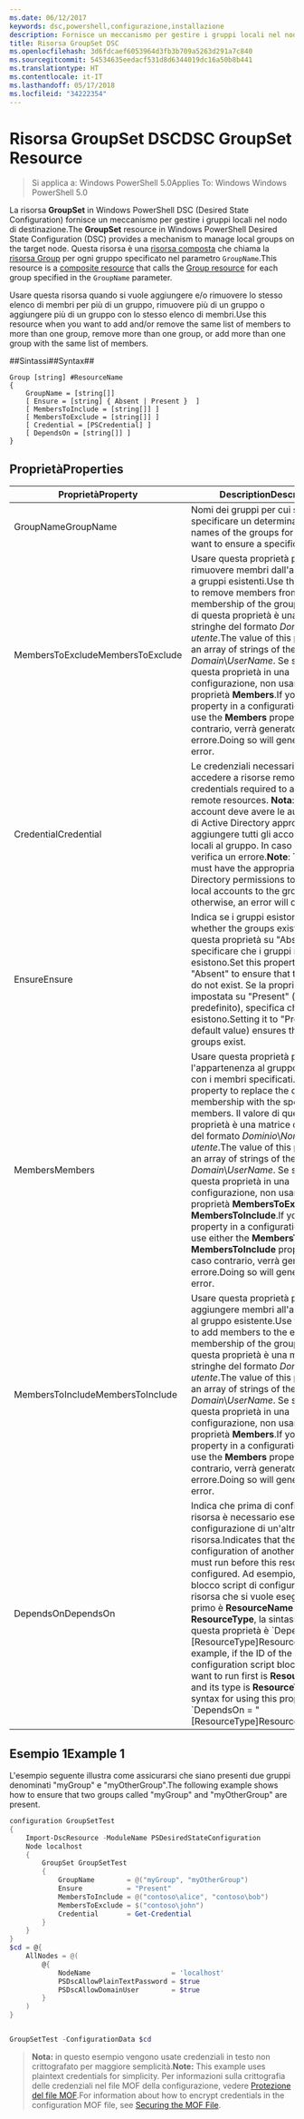 ```yaml
---
ms.date: 06/12/2017
keywords: dsc,powershell,configurazione,installazione
description: Fornisce un meccanismo per gestire i gruppi locali nel nodo di destinazione.
title: Risorsa GroupSet DSC
ms.openlocfilehash: 3d6fdcaef6053964d3fb3b709a5263d291a7c840
ms.sourcegitcommit: 54534635eedacf531d8d6344019dc16a50b8b441
ms.translationtype: HT
ms.contentlocale: it-IT
ms.lasthandoff: 05/17/2018
ms.locfileid: "34222354"
---
```

# <a name="dsc-groupset-resource"></a><span data-ttu-id="6c725-104">Risorsa GroupSet DSC</span><span class="sxs-lookup"><span data-stu-id="6c725-104">DSC GroupSet Resource</span></span>

> <span data-ttu-id="6c725-105">Si applica a: Windows PowerShell 5.0</span><span class="sxs-lookup"><span data-stu-id="6c725-105">Applies To: Windows Windows PowerShell 5.0</span></span>

<span data-ttu-id="6c725-106">La risorsa **GroupSet** in Windows PowerShell DSC (Desired State Configuration) fornisce un meccanismo per gestire i gruppi locali nel nodo di destinazione.</span><span class="sxs-lookup"><span data-stu-id="6c725-106">The **GroupSet** resource in Windows PowerShell Desired State Configuration (DSC) provides a mechanism to manage local groups on the target node.</span></span> <span data-ttu-id="6c725-107">Questa risorsa è una [risorsa composta](authoringResourceComposite.md) che chiama la [risorsa Group](groupResource.md) per ogni gruppo specificato nel parametro `GroupName`.</span><span class="sxs-lookup"><span data-stu-id="6c725-107">This resource is a [composite resource](authoringResourceComposite.md) that calls the [Group resource](groupResource.md) for each group specified in the `GroupName` parameter.</span></span>

<span data-ttu-id="6c725-108">Usare questa risorsa quando si vuole aggiungere e/o rimuovere lo stesso elenco di membri per più di un gruppo, rimuovere più di un gruppo o aggiungere più di un gruppo con lo stesso elenco di membri.</span><span class="sxs-lookup"><span data-stu-id="6c725-108">Use this resource when you want to add and/or remove the same list of members to more than one group, remove more than one group, or add more than one group with the same list of members.</span></span>

##<a name="syntax"></a><span data-ttu-id="6c725-109">Sintassi##</span><span class="sxs-lookup"><span data-stu-id="6c725-109">Syntax##</span></span>
```
Group [string] #ResourceName
{
    GroupName = [string[]]
    [ Ensure = [string] { Absent | Present }  ]
    [ MembersToInclude = [string[]] ]
    [ MembersToExclude = [string[]] ]
    [ Credential = [PSCredential] ]
    [ DependsOn = [string[]] ]
}
```

## <a name="properties"></a><span data-ttu-id="6c725-110">Proprietà</span><span class="sxs-lookup"><span data-stu-id="6c725-110">Properties</span></span>

|  <span data-ttu-id="6c725-111">Proprietà</span><span class="sxs-lookup"><span data-stu-id="6c725-111">Property</span></span>  |  <span data-ttu-id="6c725-112">Description</span><span class="sxs-lookup"><span data-stu-id="6c725-112">Description</span></span>   |
|---|---|
| <span data-ttu-id="6c725-113">GroupName</span><span class="sxs-lookup"><span data-stu-id="6c725-113">GroupName</span></span>| <span data-ttu-id="6c725-114">Nomi dei gruppi per cui si vuole specificare un determinato stato.</span><span class="sxs-lookup"><span data-stu-id="6c725-114">The names of the groups for which you want to ensure a specific state.</span></span>|
| <span data-ttu-id="6c725-115">MembersToExclude</span><span class="sxs-lookup"><span data-stu-id="6c725-115">MembersToExclude</span></span>| <span data-ttu-id="6c725-116">Usare questa proprietà per rimuovere membri dall'appartenenza a gruppi esistenti.</span><span class="sxs-lookup"><span data-stu-id="6c725-116">Use this property to remove members from the existing membership of the groups.</span></span> <span data-ttu-id="6c725-117">Il valore di questa proprietà è una matrice di stringhe del formato *Dominio*\\*Nome utente*.</span><span class="sxs-lookup"><span data-stu-id="6c725-117">The value of this property is an array of strings of the form *Domain*\\*UserName*.</span></span> <span data-ttu-id="6c725-118">Se si imposta questa proprietà in una configurazione, non usare la proprietà **Members**.</span><span class="sxs-lookup"><span data-stu-id="6c725-118">If you set this property in a configuration, do not use the **Members** property.</span></span> <span data-ttu-id="6c725-119">In caso contrario, verrà generato un errore.</span><span class="sxs-lookup"><span data-stu-id="6c725-119">Doing so will generate an error.</span></span>|
| <span data-ttu-id="6c725-120">Credential</span><span class="sxs-lookup"><span data-stu-id="6c725-120">Credential</span></span>| <span data-ttu-id="6c725-121">Le credenziali necessarie per accedere a risorse remote.</span><span class="sxs-lookup"><span data-stu-id="6c725-121">The credentials required to access remote resources.</span></span> <span data-ttu-id="6c725-122">**Nota**: questo account deve avere le autorizzazioni di Active Directory appropriate per aggiungere tutti gli account non locali al gruppo. In caso contrario, si verifica un errore.</span><span class="sxs-lookup"><span data-stu-id="6c725-122">**Note**: This account must have the appropriate Active Directory permissions to add all non-local accounts to the group; otherwise, an error will occur.</span></span>
| <span data-ttu-id="6c725-123">Ensure</span><span class="sxs-lookup"><span data-stu-id="6c725-123">Ensure</span></span>| <span data-ttu-id="6c725-124">Indica se i gruppi esistono.</span><span class="sxs-lookup"><span data-stu-id="6c725-124">Indicates whether the groups exist.</span></span> <span data-ttu-id="6c725-125">Impostare questa proprietà su "Absent" per specificare che i gruppi non esistono.</span><span class="sxs-lookup"><span data-stu-id="6c725-125">Set this property to "Absent" to ensure that the groups do not exist.</span></span> <span data-ttu-id="6c725-126">Se la proprietà è impostata su "Present" (valore predefinito), specifica che i gruppi esistono.</span><span class="sxs-lookup"><span data-stu-id="6c725-126">Setting it to "Present" (the default value) ensures that the groups exist.</span></span>|
| <span data-ttu-id="6c725-127">Members</span><span class="sxs-lookup"><span data-stu-id="6c725-127">Members</span></span>| <span data-ttu-id="6c725-128">Usare questa proprietà per sostituire l'appartenenza al gruppo corrente con i membri specificati.</span><span class="sxs-lookup"><span data-stu-id="6c725-128">Use this property to replace the current group membership with the specified members.</span></span> <span data-ttu-id="6c725-129">Il valore di questa proprietà è una matrice di stringhe del formato *Dominio*\\*Nome utente*.</span><span class="sxs-lookup"><span data-stu-id="6c725-129">The value of this property is an array of strings of the form *Domain*\\*UserName*.</span></span> <span data-ttu-id="6c725-130">Se si imposta questa proprietà in una configurazione, non usare la proprietà **MembersToExclude** o **MembersToInclude**.</span><span class="sxs-lookup"><span data-stu-id="6c725-130">If you set this property in a configuration, do not use either the **MembersToExclude** or **MembersToInclude** property.</span></span> <span data-ttu-id="6c725-131">In caso contrario, verrà generato un errore.</span><span class="sxs-lookup"><span data-stu-id="6c725-131">Doing so will generate an error.</span></span>|
| <span data-ttu-id="6c725-132">MembersToInclude</span><span class="sxs-lookup"><span data-stu-id="6c725-132">MembersToInclude</span></span>| <span data-ttu-id="6c725-133">Usare questa proprietà per aggiungere membri all'appartenenza al gruppo esistente.</span><span class="sxs-lookup"><span data-stu-id="6c725-133">Use this property to add members to the existing membership of the group.</span></span> <span data-ttu-id="6c725-134">Il valore di questa proprietà è una matrice di stringhe del formato *Dominio*\\*Nome utente*.</span><span class="sxs-lookup"><span data-stu-id="6c725-134">The value of this property is an array of strings of the form *Domain*\\*UserName*.</span></span> <span data-ttu-id="6c725-135">Se si imposta questa proprietà in una configurazione, non usare la proprietà **Members**.</span><span class="sxs-lookup"><span data-stu-id="6c725-135">If you set this property in a configuration, do not use the **Members** property.</span></span> <span data-ttu-id="6c725-136">In caso contrario, verrà generato un errore.</span><span class="sxs-lookup"><span data-stu-id="6c725-136">Doing so will generate an error.</span></span>|
| <span data-ttu-id="6c725-137">DependsOn</span><span class="sxs-lookup"><span data-stu-id="6c725-137">DependsOn</span></span> | <span data-ttu-id="6c725-138">Indica che prima di configurare la risorsa è necessario eseguire la configurazione di un'altra risorsa.</span><span class="sxs-lookup"><span data-stu-id="6c725-138">Indicates that the configuration of another resource must run before this resource is configured.</span></span> <span data-ttu-id="6c725-139">Ad esempio, se l'ID del blocco script di configurazione della risorsa che si vuole eseguire per primo è __ResourceName__ e il tipo è __ResourceType__, la sintassi per usare questa proprietà è \`DependsOn = "[ResourceType]ResourceName"\`\`.</span><span class="sxs-lookup"><span data-stu-id="6c725-139">For example, if the ID of the resource configuration script block that you want to run first is __ResourceName__ and its type is __ResourceType__, the syntax for using this property is \`DependsOn = "[ResourceType]ResourceName"\`\`.</span></span>|

## <a name="example-1"></a><span data-ttu-id="6c725-140">Esempio 1</span><span class="sxs-lookup"><span data-stu-id="6c725-140">Example 1</span></span>

<span data-ttu-id="6c725-141">L'esempio seguente illustra come assicurarsi che siano presenti due gruppi denominati "myGroup" e "myOtherGroup".</span><span class="sxs-lookup"><span data-stu-id="6c725-141">The following example shows how to ensure that two groups called "myGroup" and "myOtherGroup" are present.</span></span>

```powershell
configuration GroupSetTest
{
    Import-DscResource -ModuleName PSDesiredStateConfiguration
    Node localhost
    {
        GroupSet GroupSetTest
        {
            GroupName        = @("myGroup", "myOtherGroup")
            Ensure           = "Present"
            MembersToInclude = @("contoso\alice", "contoso\bob")
            MembersToExclude = $("contoso\john")
            Credential       = Get-Credential
        }
    }
}
$cd = @{
    AllNodes = @(
        @{
            NodeName                    = 'localhost'
            PSDscAllowPlainTextPassword = $true
            PSDscAllowDomainUser        = $true
        }
    )
}


GroupSetTest -ConfigurationData $cd
```

><span data-ttu-id="6c725-142">**Nota:** in questo esempio vengono usate credenziali in testo non crittografato per maggiore semplicità.</span><span class="sxs-lookup"><span data-stu-id="6c725-142">**Note:** This example uses plaintext credentials for simplicity.</span></span> <span data-ttu-id="6c725-143">Per informazioni sulla crittografia delle credenziali nel file MOF della configurazione, vedere [Protezione del file MOF](secureMOF.md).</span><span class="sxs-lookup"><span data-stu-id="6c725-143">For information about how to encrypt credentials in the configuration MOF file, see [Securing the MOF File](secureMOF.md).</span></span>
